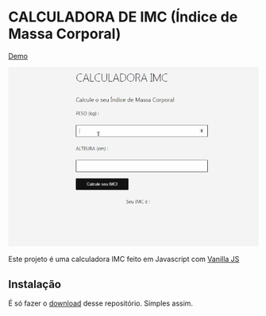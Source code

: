 # CALCULADORA DE IMC (Índice de Massa Corporal)

[Demo](https://felipemotabr.github.io/calculadora-imc/)

![Demo](https://raw.githubusercontent.com/felipemotabr/calculadora-imc/master/calculadora-imc.gif)

Este projeto é uma calculadora IMC feito em Javascript com [Vanilla JS](http://vanilla-js.com)

## Instalação

É só fazer o [download](https://github.com/felipemotabr/calculadora-imc/archive/master.zip) desse repositório. Simples assim.